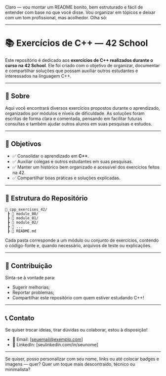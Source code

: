 Claro — vou montar um README bonito, bem estruturado e fácil de entender com base no que você disse. Vou organizar em tópicos e deixar com um tom profissional, mas acolhedor. Olha só:

---

# 📚 Exercícios de C++ — 42 School

Este repositório é dedicado aos **exercícios de C++ realizados durante o curso na 42 School**. Ele foi criado com o objetivo de organizar, documentar e compartilhar soluções que possam auxiliar outros estudantes e interessados na linguagem C++.

---

## 📌 Sobre

Aqui você encontrará diversos exercícios propostos durante o aprendizado, organizados por módulos e níveis de dificuldade. As soluções foram escritas de forma clara e comentada, pensando em facilitar futuras consultas e também ajudar outros alunos em suas pesquisas e estudos.

---

## 🎯 Objetivos

- ✅ Consolidar o aprendizado em **C++**.
- ✅ Auxiliar colegas e outros estudantes em suas pesquisas.
- ✅ Manter um histórico bem organizado e acessível dos exercícios feitos na 42.
- ✅ Compartilhar boas práticas e soluções explicadas.

---

## 📂 Estrutura do Repositório

```
📁 cpp_exercises_42/
 ┣ 📁 module_00/
 ┣ 📁 module_01/
 ┣ 📁 module_02/
 ┣ 📁 ...
 ┣ 📄 README.md
```

Cada pasta corresponde a um módulo ou conjunto de exercícios, contendo o código-fonte e, quando necessário, arquivos de teste ou explicações.

---

## 🤝 Contribuição

Sinta-se à vontade para:
- Sugerir melhorias;
- Reportar problemas;
- Compartilhar este repositório com quem estiver estudando C++!

---

## 📞 Contato

Se quiser trocar ideias, tirar dúvidas ou colaborar, estou à disposição!

- 📧 Email: [seuemail@exemplo.com]
- 📱 LinkedIn: [seulinkedin.com/in/seunome]

---

Se quiser, posso personalizar com seu nome, links ou até colocar badges e imagens — quer? Quer um toque mais descontraído, técnico ou minimalista?